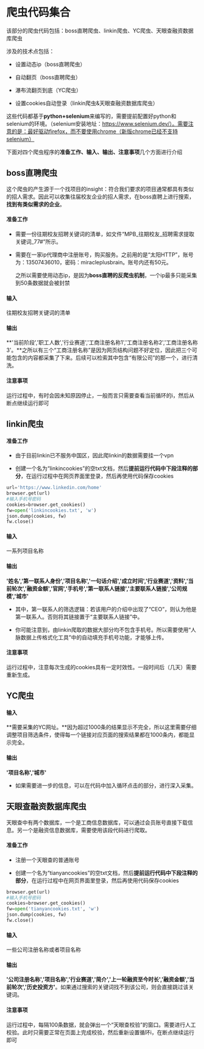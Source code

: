# 爬虫代码集合

该部分的爬虫代码包括：boss直聘爬虫、linkin爬虫、YC爬虫、天眼查融资数据库爬虫

涉及的技术点包括：

- 设置动态ip（boss直聘爬虫）
- 自动翻页（boss直聘爬虫）

- 瀑布流翻页到底（YC爬虫）

- 设置cookies自动登录（linkin爬虫&天眼查融资数据库爬虫）

这些代码都基于**python+selenium**来编写的，需要提前配置好python和selenium的环境。（selenium安装地址：https://www.selenium.dev/）。需要注意的是：最好驱动firefox，而不要使用chrome（新版chrome已经不支持selenium）

下面对四个爬虫程序的**准备工作、输入、输出、注意事项**几个方面进行介绍

## boss直聘爬虫

这个爬虫的产生源于一个找项目的insight：符合我们要求的项目通常都具有类似的招人需求。因此可以收集往届校友企业的招人需求，在boss直聘上进行搜索，**找到有类似需求的企业**。

#### 准备工作

- 需要一份往期校友招聘关键词的清单，如文件“MPB_往期校友_招聘需求提取关键词_77#”所示。

- 需要在一家ip代理商中注册账号，购买服务。之前用的是“太阳HTTP”，账号为：13507436010，密码：miracleplusbrain。账号内还有50元。

  之所以需要使用动态ip，是因为**boss直聘的反爬虫机制**，一个ip最多只能采集到50条数据就会被封禁

#### 输入

往期校友招聘关键词的清单

#### 输出

**'当前阶段','职工人数','行业赛道','工商注册名称1','工商注册名称2','工商注册名称3'。**之所以有三个“工商注册名称”是因为网页结构问题不好定位，因此把三个可能包含的内容都采集了下来。后续可以检索其中包含“有限公司”的那一个，进行清洗。

#### 注意事项

运行过程中，有时会因未知原因停止，一般而言只需要查看当前循环的i，然后从断点继续运行即可



## linkin爬虫

#### 准备工作

- 由于目前linkin已不服务中国区，因此爬linkin的数据需要挂一个vpn

- 创建一个名为“linkincookies”的空txt文档，然后**提前运行代码中下段注释的部分**，在运行过程中在网页界面里登录，然后再使用代码保存cookies

```python
url='https://www.linkedin.com/home'
browser.get(url)
#输入手机号密码
cookies=browser.get_cookies()
fw=open('linkincookies.txt', 'w')
json.dump(cookies, fw)
fw.close()
```

#### 输入

一系列项目名称

#### 输出

**'姓名','第一联系人身份','项目名称','一句话介绍','成立时间','行业赛道','资料','当前轮次','融资金额','官网','手机号','第一联系人链接','主要联系人链接','公司规模','城市'**

- 其中，第一联系人的筛选逻辑：若该用户的介绍中出现了“CEO”，则认为他是第一联系人。否则将其链接置于“主要联系人链接”中。

- 你可能注意到，由linkin爬取的数据大部分均不包含手机号。所以需要使用“人脉数据上传格式化工具”中的自动填充手机号功能，才能够上传。

#### 注意事项

运行过程中，注意每次生成的cookies具有一定时效性。一段时间后（几天）需要重新生成。



## YC爬虫

#### 输入

**需要采集的YC网址。**因为超过1000条的结果显示不完全，所以这里需要仔细调整项目筛选条件，使得每一个链接对应页面的搜索结果都在1000条内，都能显示完全。

#### 输出

**'项目名称','城市'**

- 如果需要进一步的信息，可以在代码中加入循环点击的部分，进行深入采集。



## 天眼查融资数据库爬虫

天眼查中有两个数据库，一个是工商信息数据库，可以通过会员账号直接下载信息。另一个是融资信息数据库，需要使用该段代码进行爬取。

#### 准备工作

- 注册一个天眼查的普通账号

- 创建一个名为“tianyancookies”的空txt文档，然后**提前运行代码中下段注释的部分**，在运行过程中在网页界面里登录，然后再使用代码保存cookies

```python
browser.get(url)
#输入手机号密码
cookies=browser.get_cookies()
fw=open('tianyancookies.txt', 'w')
json.dump(cookies, fw)
fw.close()
```

#### 输入

一些公司注册名称或者项目名称

#### 输出

**'公司注册名称','项目名称','行业赛道','简介','上一轮融资至今时长','融资金额','当前轮次','历史投资方'**。如果通过搜索的关键词找不到该公司，则会直接跳过该关键词。

#### 注意事项

运行过程中，每隔100条数据，就会弹出一个“天眼查校验”的窗口。需要进行人工校验。此时只需要正常在页面上完成校验，然后重新设置循环i，在断点继续运行即可